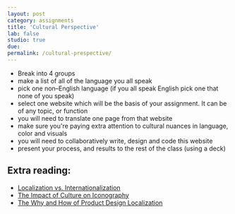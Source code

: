 ```yaml
---
layout: post
category: assignments
title: 'Cultural Perspective'
lab: false
studio: true
due: 
permalink: /cultural-prespective/
---
```


- Break into 4 groups
- make a list of all of the language you all speak 
- pick one non–English language (if you all speak English pick one that none of you speak)
- select one website which will be the basis of your assignment. It can be of any topic, or function 
- you will need to translate one page from that website
-  make sure you're paying extra attention to cultural nuances in language, color and visuals 
-  you will need to collaboratively write, design and code this website
-  present your process, and results to the rest of the class (using a deck)


## Extra reading:

- <a href="https://www.w3.org/International/questions/qa-i18n">Localization vs. Internationalization</a>
- <a href="https://design-nation.icons8.com/the-impact-of-culture-on-iconography-df880f83e7cb">The Impact of Culture on Iconography</a>
- <a href="http://info.moravia.com/blog/the-why-and-how-of-product-design-localization">The Why and How of Product Design Localization</a>